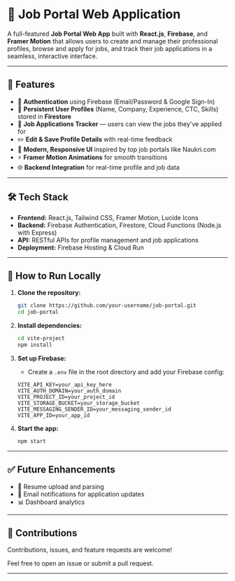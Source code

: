 # 🚀 Job Portal Web Application

A full-featured **Job Portal Web App** built with **React.js**, **Firebase**, and **Framer Motion** that allows users to create and manage their professional profiles, browse and apply for jobs, and track their job applications in a seamless, interactive interface.

---

## 🌟 Features

* 🔐 **Authentication** using Firebase (Email/Password & Google Sign-In)
* 👤 **Persistent User Profiles** (Name, Company, Experience, CTC, Skills) stored in **Firestore**
* 📄 **Job Applications Tracker** — users can view the jobs they've applied for
* ✏️ **Edit & Save Profile Details** with real-time feedback
* 🎨 **Modern, Responsive UI** inspired by top job portals like Naukri.com
* ⚡ **Framer Motion Animations** for smooth transitions
* 🌐 **Backend Integration** for real-time profile and job data

---

## 🛠 Tech Stack

* **Frontend:** React.js, Tailwind CSS, Framer Motion, Lucide Icons
* **Backend:** Firebase Authentication, Firestore, Cloud Functions (Node.js with Express)
* **API:** RESTful APIs for profile management and job applications
* **Deployment:** Firebase Hosting & Cloud Run


---

## 🚧 How to Run Locally

1. **Clone the repository:**

   ```bash
   git clone https://github.com/your-username/job-portal.git
   cd job-portal
   ```

2. **Install dependencies:**

   ```bash
   cd vite-project
   npm install
   ```

3. **Set up Firebase:**

   * Create a `.env` file in the root directory and add your Firebase config:

   ```env
   VITE_API_KEY=your_api_key_here
   VITE_AUTH_DOMAIN=your_auth_domain
   VITE_PROJECT_ID=your_project_id
   VITE_STORAGE_BUCKET=your_storage_bucket
   VITE_MESSAGING_SENDER_ID=your_messaging_sender_id
   VITE_APP_ID=your_app_id
   ```

4. **Start the app:**

   ```bash
   npm start
   ```

---

## ✅ Future Enhancements

* 📄 Resume upload and parsing
* 📨 Email notifications for application updates
* 📊 Dashboard analytics

---

## 🙌 Contributions

Contributions, issues, and feature requests are welcome!

Feel free to open an issue or submit a pull request.

---

